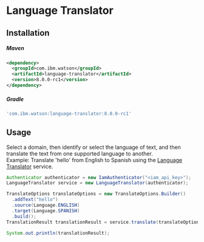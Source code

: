# Language Translator

## Installation

##### Maven
```xml
<dependency>
  <groupId>com.ibm.watson</groupId>
  <artifactId>language-translator</artifactId>
  <version>8.0.0-rc1</version>
</dependency>
```

##### Gradle
```gradle
'com.ibm.watson:language-translator:8.0.0-rc1'
```

## Usage
Select a domain, then identify or select the language of text, and then translate the text from one supported language to another.  
Example: Translate 'hello' from English to Spanish using the [Language Translator][language_translator] service.

```java
Authenticator authenticator = new IamAuthenticator("<iam_api_key>");
LanguageTranslator service = new LanguageTranslator(authenticator);

TranslateOptions translateOptions = new TranslateOptions.Builder()
  .addText("hello")
  .source(Language.ENGLISH)
  .target(Language.SPANISH)
  .build();
TranslationResult translationResult = service.translate(translateOptions).execute().getResult();

System.out.println(translationResult);
```

[language_translator]: https://cloud.ibm.com/docs/services/language-translator?topic=language-translator-about
